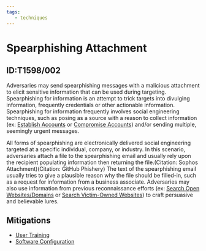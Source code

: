 ```yaml
---
tags:
   - techniques
---
```

# Spearphishing Attachment
## ID:T1598/002
Adversaries may send spearphishing messages with a malicious attachment to elicit sensitive information that can be used during targeting. Spearphishing for information is an attempt to trick targets into divulging information, frequently credentials or other actionable information. Spearphishing for information frequently involves social engineering techniques, such as posing as a source with a reason to collect information (ex: [Establish Accounts](techniques/T1585) or [Compromise Accounts](techniques/T1586)) and/or sending multiple, seemingly urgent messages.

All forms of spearphishing are electronically delivered social engineering targeted at a specific individual, company, or industry. In this scenario, adversaries attach a file to the spearphishing email and usually rely upon the recipient populating information then returning the file.(Citation: Sophos Attachment)(Citation: GitHub Phishery) The text of the spearphishing email usually tries to give a plausible reason why the file should be filled-in, such as a request for information from a business associate. Adversaries may also use information from previous reconnaissance efforts (ex: [Search Open Websites/Domains](techniques/T1593) or [Search Victim-Owned Websites](techniques/T1594)) to craft persuasive and believable lures.
## Mitigations
* [User Training](mitigations/M1017)
* [Software Configuration](mitigations/M1054)
